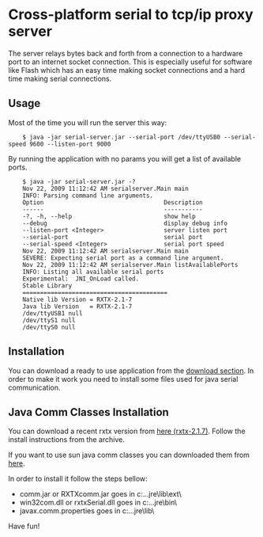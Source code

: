 
Cross-platform serial to tcp/ip proxy server
============================================

The server relays bytes back and forth from a connection to a hardware port to an internet socket connection. This is especially useful for software like Flash which has an easy time making socket connections and a hard time making serial connections.

Usage
-----

Most of the time you will run the server this way:

        $ java -jar serial-server.jar --serial-port /dev/ttyUSB0 --serial-speed 9600 --listen-port 9000

By running the application with no params you will get a list of available ports.

        $ java -jar serial-server.jar -?
        Nov 22, 2009 11:12:42 AM serialserver.Main main
        INFO: Parsing command line arguments.
        Option                                  Description
        ------                                  -----------
        -?, -h, --help                          show help 
        --debug                                 display debug info
        --listen-port <Integer>                 server listen port
        --serial-port                           serial port
        --serial-speed <Integer>                serial port speed
        Nov 22, 2009 11:12:42 AM serialserver.Main main
        SEVERE: Expecting serial port as a command line argument.
        Nov 22, 2009 11:12:42 AM serialserver.Main listAvailablePorts
        INFO: Listing all available serial ports
        Experimental:  JNI_OnLoad called.
        Stable Library
        =========================================
        Native lib Version = RXTX-2.1-7
        Java lib Version   = RXTX-2.1-7
        /dev/ttyUSB1 null
        /dev/ttyS1 null
        /dev/ttyS0 null


Installation
------------

You can download a ready to use application from the [download section](http://github.com/andreisavu/serial-server/downloads). In order to make it work you need to install some files used for java serial communication.  

Java Comm Classes Installation
------------------------------

You can download a recent rxtx version from [here (rxtx-2.1.7)](http://cloud.github.com/downloads/andreisavu/serial-server/rxtx-2.1-7-bins-r2.zip). Follow the install instructions from the archive. 

If you want to use sun java comm classes you can downloaded them from [here](http://cloud.github.com/downloads/andreisavu/serial-server/commapi-win32.zip). 

In order to install it follow the steps bellow:

*  comm.jar or RXTXcomm.jar goes in c:\...jre\lib\ext\
*  win32com.dll or rxtxSerial.dll goes in c:\...jre\bin\
*  javax.comm.properties goes in c:\...jre\lib\ 

Have fun!

